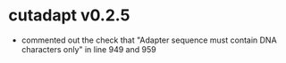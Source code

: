 # cutadapt v0.2.5

- commented out the check that "Adapter sequence must contain DNA characters only" in line 949 and 959
